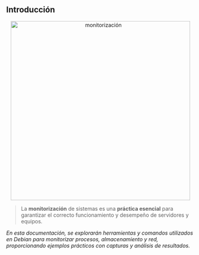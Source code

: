 ## Introducción

<p align= center>
  <img src="https://github.com/user-attachments/assets/b4a27364-28bf-46ea-a8a8-a6ea8ae103b1" alt="monitorización", width=480 />
</p>

> La **monitorización** de sistemas es una **práctica esencial** para garantizar el correcto funcionamiento y desempeño de servidores y equipos.

*En esta documentación, se explorarán herramientas y comandos utilizados en Debian para monitorizar procesos, almacenamiento y red, proporcionando ejemplos prácticos con capturas y análisis de resultados.*
